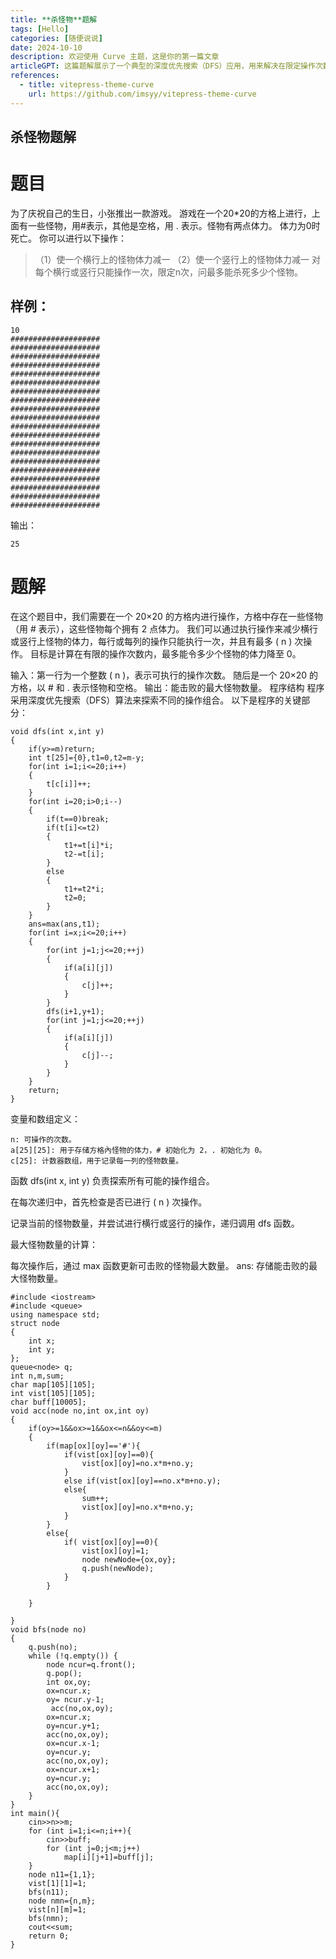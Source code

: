 ```yaml
---
title: **杀怪物**题解
tags: [Hello]
categories: [随便说说]
date: 2024-10-10
description: 欢迎使用 Curve 主题，这是你的第一篇文章
articleGPT: 这篇题解展示了一个典型的深度优先搜索（DFS）应用，用来解决在限定操作次数下，如何尽可能多地击败怪物的问题。文章中给出的思路清晰，代码结构也较为完整，主要通过递归探索不同的操作组合，并通过比较来寻找最大可击败的怪物数量。然而，代码中的一些细节需要进一步的优化和解释。例如，t 数组的作用并不完全清楚，应该加以详细说明。同时，变量命名和注释较少，对于不熟悉此算法的读者来说，理解代码逻辑可能稍有困难。此外，递归的深度控制和状态回溯部分的实现也值得注意，尤其是在大规模数据的情况下，可能需要考虑时间复杂度的优化。总体来说，题解对于有一定算法基础的读者是有帮助的，但可以通过更清晰的解释和优化代码结构来提升易读性和可维护性。
references:
  - title: vitepress-theme-curve
    url: https://github.com/imsyy/vitepress-theme-curve
---
```


## 杀怪物题解

# 题目
为了庆祝自己的生日，小张推出一款游戏。
游戏在一个20*20的方格上进行，上面有一些怪物，用#表示，其他是空格，用 . 表示。怪物有两点体力。
体力为0时死亡。 你可以进行以下操作：
> （1）使一个横行上的怪物体力减一 
> （2）使一个竖行上的怪物体力减一 
对每个横行或竖行只能操作一次，限定n次，问最多能杀死多少个怪物。
## 样例：
```
10 
#################### 
#################### 
#################### 
#################### 
#################### 
#################### 
#################### 
#################### 
#################### 
#################### 
#################### 
#################### 
#################### 
#################### 
#################### 
#################### 
#################### 
#################### 
#################### 
####################
 ```
输出：
```
25
```

# 题解
在这个题目中，我们需要在一个 20×20 的方格内进行操作，方格中存在一些怪物（用 # 表示），这些怪物每个拥有 2 点体力。
我们可以通过执行操作来减少横行或竖行上怪物的体力，每行或每列的操作只能执行一次，并且有最多 ( n ) 次操作。
目标是计算在有限的操作次数内，最多能令多少个怪物的体力降至 0。

输入：第一行为一个整数 ( n )，表示可执行的操作次数。
随后是一个 20×20 的方格，以 # 和 . 表示怪物和空格。
输出：能击败的最大怪物数量。
程序结构
程序采用深度优先搜索（DFS）算法来探索不同的操作组合。
以下是程序的关键部分：
```
void dfs(int x,int y)
{
    if(y>=m)return;
    int t[25]={0},t1=0,t2=m-y;
    for(int i=1;i<=20;i++)
	{
		t[c[i]]++;
	}
    for(int i=20;i>0;i--)
    {
        if(t==0)break;
        if(t[i]<=t2)
		{
			t1+=t[i]*i;
			t2-=t[i];
		}
        else 
		{
			t1+=t2*i;
			t2=0;
		}
    }
    ans=max(ans,t1);
    for(int i=x;i<=20;i++)
    {
        for(int j=1;j<=20;++j)
		{
			if(a[i][j])
			{
				c[j]++;
			}
		}
        dfs(i+1,y+1);
        for(int j=1;j<=20;++j)
		{
			if(a[i][j])
			{
				c[j]--; 
			}
		}
    }
    return;
}
```
变量和数组定义：
```
n: 可操作的次数。
a[25][25]: 用于存储方格內怪物的体力，# 初始化为 2，. 初始化为 0。
c[25]: 计数器数组，用于记录每一列的怪物数量。
```

函数 dfs(int x, int y) 负责探索所有可能的操作组合。

在每次递归中，首先检查是否已进行 ( n ) 次操作。

记录当前的怪物数量，并尝试进行横行或竖行的操作，递归调用 dfs 函数。

最大怪物数量的计算：

每次操作后，通过 max 函数更新可击败的怪物最大数量。
ans: 存储能击败的最大怪物数量。

```
#include <iostream>
#include <queue>
using namespace std;
struct node
{
    int x;
    int y;
};
queue<node> q;
int n,m,sum;
char map[105][105];
int vist[105][105];
char buff[10005];
void acc(node no,int ox,int oy)
{
    if(oy>=1&&ox>=1&&ox<=n&&oy<=m)
    {
        if(map[ox][oy]=='#'){
            if(vist[ox][oy]==0){
                vist[ox][oy]=no.x*m+no.y;
            }
            else if(vist[ox][oy]==no.x*m+no.y);
            else{
                sum++;
                vist[ox][oy]=no.x*m+no.y;
            }
        }
        else{
            if( vist[ox][oy]==0){
                vist[ox][oy]=1;
                node newNode={ox,oy};
                q.push(newNode);
            }
        }
 
    }
     
}
void bfs(node no)
{
    q.push(no);
    while (!q.empty()) {
        node ncur=q.front();
        q.pop();
        int ox,oy;
        ox=ncur.x;
        oy= ncur.y-1;
         acc(no,ox,oy);
        ox=ncur.x;
        oy=ncur.y+1;
        acc(no,ox,oy);
        ox=ncur.x-1;
        oy=ncur.y;
        acc(no,ox,oy);
        ox=ncur.x+1;
        oy=ncur.y;
        acc(no,ox,oy);
    }
}
int main(){
    cin>>n>>m;
    for (int i=1;i<=n;i++){
        cin>>buff;
        for (int j=0;j<m;j++)
            map[i][j+1]=buff[j];
    }
    node n11={1,1};
    vist[1][1]=1;
    bfs(n11);
    node nmn={n,m};
    vist[n][m]=1;
    bfs(nmn);
    cout<<sum;
    return 0;
}
```
